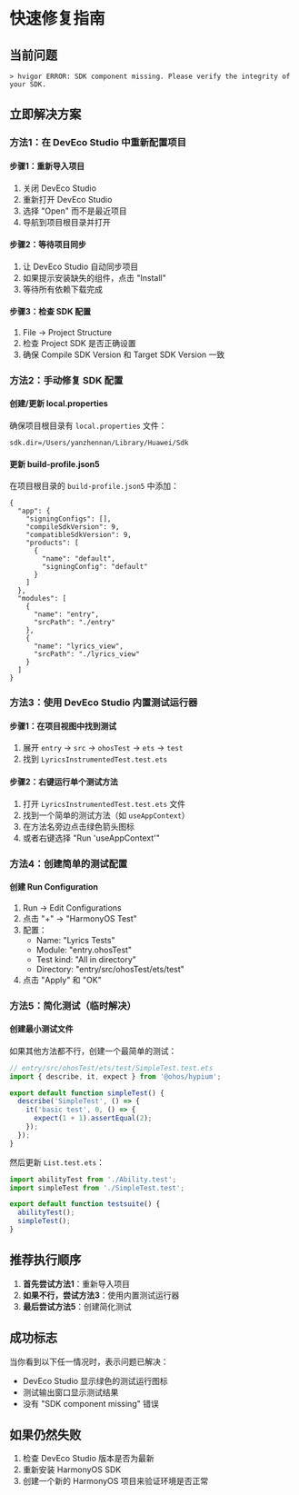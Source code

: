 # 快速修复指南

## 当前问题
```
> hvigor ERROR: SDK component missing. Please verify the integrity of your SDK.
```

## 立即解决方案

### 方法1：在 DevEco Studio 中重新配置项目

#### 步骤1：重新导入项目
1. 关闭 DevEco Studio
2. 重新打开 DevEco Studio
3. 选择 "Open" 而不是最近项目
4. 导航到项目根目录并打开

#### 步骤2：等待项目同步
1. 让 DevEco Studio 自动同步项目
2. 如果提示安装缺失的组件，点击 "Install"
3. 等待所有依赖下载完成

#### 步骤3：检查 SDK 配置
1. File → Project Structure
2. 检查 Project SDK 是否正确设置
3. 确保 Compile SDK Version 和 Target SDK Version 一致

### 方法2：手动修复 SDK 配置

#### 创建/更新 local.properties
确保项目根目录有 `local.properties` 文件：
```properties
sdk.dir=/Users/yanzhennan/Library/Huawei/Sdk
```

#### 更新 build-profile.json5
在项目根目录的 `build-profile.json5` 中添加：
```json5
{
  "app": {
    "signingConfigs": [],
    "compileSdkVersion": 9,
    "compatibleSdkVersion": 9,
    "products": [
      {
        "name": "default",
        "signingConfig": "default"
      }
    ]
  },
  "modules": [
    {
      "name": "entry",
      "srcPath": "./entry"
    },
    {
      "name": "lyrics_view",
      "srcPath": "./lyrics_view"
    }
  ]
}
```

### 方法3：使用 DevEco Studio 内置测试运行器

#### 步骤1：在项目视图中找到测试
1. 展开 `entry` → `src` → `ohosTest` → `ets` → `test`
2. 找到 `LyricsInstrumentedTest.test.ets`

#### 步骤2：右键运行单个测试方法
1. 打开 `LyricsInstrumentedTest.test.ets` 文件
2. 找到一个简单的测试方法（如 `useAppContext`）
3. 在方法名旁边点击绿色箭头图标
4. 或者右键选择 "Run 'useAppContext'"

### 方法4：创建简单的测试配置

#### 创建 Run Configuration
1. Run → Edit Configurations
2. 点击 "+" → "HarmonyOS Test"
3. 配置：
   - Name: "Lyrics Tests"
   - Module: "entry.ohosTest"
   - Test kind: "All in directory"
   - Directory: "entry/src/ohosTest/ets/test"
4. 点击 "Apply" 和 "OK"

### 方法5：简化测试（临时解决）

#### 创建最小测试文件
如果其他方法都不行，创建一个最简单的测试：

```typescript
// entry/src/ohosTest/ets/test/SimpleTest.test.ets
import { describe, it, expect } from '@ohos/hypium';

export default function simpleTest() {
  describe('SimpleTest', () => {
    it('basic test', 0, () => {
      expect(1 + 1).assertEqual(2);
    });
  });
}
```

然后更新 `List.test.ets`：
```typescript
import abilityTest from './Ability.test';
import simpleTest from './SimpleTest.test';

export default function testsuite() {
  abilityTest();
  simpleTest();
}
```

## 推荐执行顺序

1. **首先尝试方法1**：重新导入项目
2. **如果不行，尝试方法3**：使用内置测试运行器
3. **最后尝试方法5**：创建简化测试

## 成功标志

当你看到以下任一情况时，表示问题已解决：
- DevEco Studio 显示绿色的测试运行图标
- 测试输出窗口显示测试结果
- 没有 "SDK component missing" 错误

## 如果仍然失败

1. 检查 DevEco Studio 版本是否为最新
2. 重新安装 HarmonyOS SDK
3. 创建一个新的 HarmonyOS 项目来验证环境是否正常
